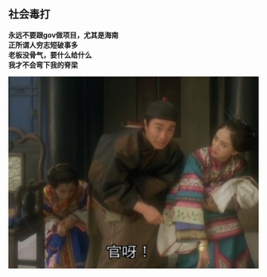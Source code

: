 
## 社会毒打

**永远不要跟gov做项目，尤其是海南**  
**正所谓人穷志短破事多**  
**老板没骨气，要什么给什么**  
**我才不会弯下我的脊梁**  

![官呀](../../media/pictures/guan.jpg)